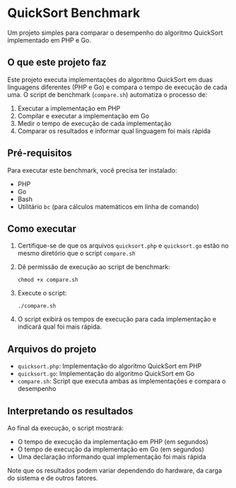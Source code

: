 # QuickSort Benchmark

Um projeto simples para comparar o desempenho do algoritmo QuickSort implementado em PHP e Go.

## O que este projeto faz

Este projeto executa implementações do algoritmo QuickSort em duas linguagens diferentes (PHP e Go) e compara o tempo de execução de cada uma. O script de benchmark (`compare.sh`) automatiza o processo de:

1. Executar a implementação em PHP
2. Compilar e executar a implementação em Go
3. Medir o tempo de execução de cada implementação
4. Comparar os resultados e informar qual linguagem foi mais rápida

## Pré-requisitos

Para executar este benchmark, você precisa ter instalado:

- PHP
- Go
- Bash
- Utilitário `bc` (para cálculos matemáticos em linha de comando)

## Como executar

1. Certifique-se de que os arquivos `quicksort.php` e `quicksort.go` estão no mesmo diretório que o script `compare.sh`

2. Dê permissão de execução ao script de benchmark:
   ```
   chmod +x compare.sh
   ```

3. Execute o script:
   ```
   ./compare.sh
   ```

4. O script exibirá os tempos de execução para cada implementação e indicará qual foi mais rápida.

## Arquivos do projeto

- `quicksort.php`: Implementação do algoritmo QuickSort em PHP
- `quicksort.go`: Implementação do algoritmo QuickSort em Go
- `compare.sh`: Script que executa ambas as implementações e compara o desempenho

## Interpretando os resultados

Ao final da execução, o script mostrará:
- O tempo de execução da implementação em PHP (em segundos)
- O tempo de execução da implementação em Go (em segundos)
- Uma declaração informando qual implementação foi mais rápida

Note que os resultados podem variar dependendo do hardware, da carga do sistema e de outros fatores.
